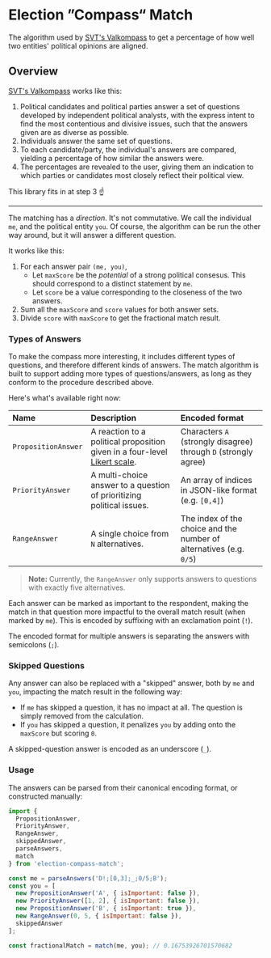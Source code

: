 # Election ”Compass“ Match

The algorithm used by [SVT's Valkompass](https://valkompassen.svt.se) to get a percentage of how well two entities' political opinions are aligned.

## Overview

[SVT's Valkompass](https://valkompassen.svt.se) works like this:

1. Political candidates and political parties answer a set of questions developed by independent political analysts, with the express intent to find the most contentious and divisive issues, such that the answers given are as diverse as possible.
2. Individuals answer the same set of questions.
3. To each candidate/party, the individual's answers are compared, yielding a percentage of how similar the answers were.
4. The percentages are revealed to the user, giving them an indication to which parties or candidates most closely reflect their political view.

This library fits in at step 3 :point_up:

---

The matching has a _direction_. It's not commutative. We call the individual `me`, and the political entity `you`. Of course, the algorithm can be run the other way around, but it will answer a different question.

It works like this:

1. For each answer pair `(me, you)`,
   - Let `maxScore` be the _potential_ of a strong political consesus. This should correspond to a distinct statement by `me`.
   - Let `score` be a value corresponding to the closeness of the two answers.
2. Sum all the `maxScore` and `score` values for both answer sets.
3. Divide `score` with `maxScore` to get the fractional match result.

### Types of Answers

To make the compass more interesting, it includes different types of questions, and therefore different kinds of answers. The match algorithm is built to support adding more types of questions/answers, as long as they conform to the procedure described above.

Here's what's available right now:

| Name                | Description                                                                         | Encoded format                                                      |
| :------------------ | :---------------------------------------------------------------------------------- | :------------------------------------------------------------------ |
| `PropositionAnswer` | A reaction to a political proposition given in a four-level [Likert scale][likert]. | Characters `A` (strongly disagree) through `D` (strongly agree)     |
| `PriorityAnswer`    | A multi-choice answer to a question of prioritizing political issues.               | An array of indices in JSON-like format (e.g. `[0,4]`)              |
| `RangeAnswer`       | A single choice from `N` alternatives.                                              | The index of the choice and the number of alternatives (e.g. `0/5`) |

> **Note:** Currently, the `RangeAnswer` only supports answers to questions with exactly five alternatives.

Each answer can be marked as important to the respondent, making the match in that question more impactful to the overall match result (when marked by `me`). This is encoded by suffixing with an exclamation point (`!`).

The encoded format for multiple answers is separating the answers with semicolons (`;`).

[likert]: https://en.wikipedia.org/wiki/Likert_scale

### Skipped Questions

Any answer can also be replaced with a "skipped" answer, both by `me` and `you`, impacting the match result in the following way:

- If `me` has skipped a question, it has no impact at all. The question is simply removed from the calculation.
- If `you` has skipped a question, it penalizes `you` by adding onto the `maxScore` but scoring `0`.

A skipped-question answer is encoded as an underscore (`_`).

### Usage

The answers can be parsed from their canonical encoding format, or constructed manually:

```javascript
import {
  PropositionAnswer,
  PriorityAnswer,
  RangeAnswer,
  skippedAnswer,
  parseAnswers,
  match
} from 'election-compass-match';

const me = parseAnswers('D!;[0,3];_;0/5;B');
const you = [
  new PropositionAnswer('A', { isImportant: false }),
  new PriorityAnswer([1, 2], { isImportant: false }),
  new PropositionAnswer('B', { isImportant: true }),
  new RangeAnswer(0, 5, { isImportant: false }),
  skippedAnswer
];

const fractionalMatch = match(me, you); // 0.16753926701570682
```
